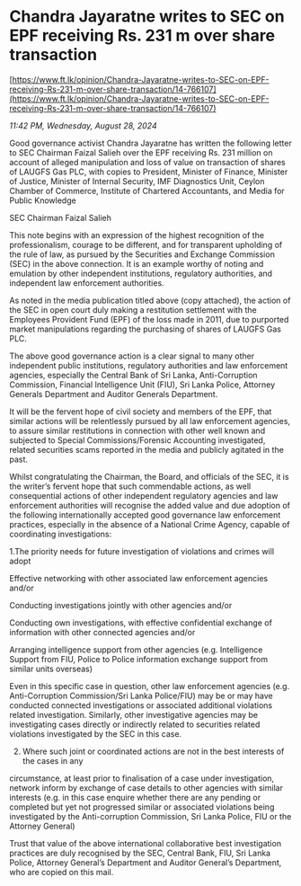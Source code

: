 # Chandra Jayaratne writes to SEC on EPF receiving Rs. 231 m over share transaction

[https://www.ft.lk/opinion/Chandra-Jayaratne-writes-to-SEC-on-EPF-receiving-Rs-231-m-over-share-transaction/14-766107](https://www.ft.lk/opinion/Chandra-Jayaratne-writes-to-SEC-on-EPF-receiving-Rs-231-m-over-share-transaction/14-766107)

*11:42 PM, Wednesday, August 28, 2024*

Good governance activist Chandra Jayaratne has written the following letter to SEC Chairman Faizal Salieh over the EPF receiving Rs. 231 million on account of alleged manipulation and loss of value on transaction of shares of LAUGFS Gas PLC, with copies to President, Minister of Finance, Minister of Justice, Minister of Internal Security, IMF Diagnostics Unit, Ceylon Chamber of Commerce, Institute of Chartered Accountants, and Media for Public Knowledge

SEC Chairman Faizal Salieh

This note begins with an expression of the highest recognition of the professionalism, courage to be different, and for transparent upholding of the rule of law, as pursued by the Securities and Exchange Commission (SEC) in the above connection. It is an example worthy of noting and emulation by other independent institutions, regulatory authorities, and independent law enforcement authorities.

As noted in the media publication titled above (copy attached), the action of the SEC in open court duly making a restitution settlement with the Employees Provident Fund (EPF) of the loss made in 2011, due to purported market manipulations regarding the purchasing of shares of LAUGFS Gas PLC.

The above good governance action is a clear signal to many other independent public institutions, regulatory authorities and law enforcement agencies, especially the Central Bank of Sri Lanka, Anti-Corruption Commission, Financial Intelligence Unit (FIU), Sri Lanka Police, Attorney Generals Department and Auditor Generals Department.

It will be the fervent hope of civil society and members of the EPF, that similar actions will be relentlessly pursued by all law enforcement agencies, to assure similar restitutions in connection with other well known and subjected to Special Commissions/Forensic Accounting investigated, related securities scams reported in the media and publicly agitated in the past.

Whilst congratulating the Chairman, the Board, and officials of the SEC, it is the writer’s fervent hope that such commendable actions, as well consequential actions of other independent regulatory agencies and law enforcement authorities will recognise the added value and due adoption of the following internationally accepted good governance law enforcement practices, especially in the absence of a National Crime Agency, capable of coordinating investigations:

1.The priority needs for future investigation of violations and crimes will adopt

Effective networking with other associated law enforcement agencies and/or

Conducting investigations jointly with other agencies and/or

Conducting own investigations, with effective confidential exchange of information with other connected agencies and/or

Arranging intelligence support from other agencies (e.g. Intelligence Support from FIU, Police to Police information exchange support from similar units overseas)

Even in this specific case in question, other law enforcement agencies (e.g. Anti-Corruption Commission/Sri Lanka Police/FIU) may be or may have conducted connected investigations or associated additional violations related investigation. Similarly, other investigative agencies may be investigating cases directly or indirectly related to securities related violations investigated by the SEC in this case.

2. Where such joint or coordinated actions are not in the best interests of the cases in any

circumstance, at least prior to finalisation of a case under investigation, network inform by exchange of case details to other agencies with similar interests (e.g. in this case enquire whether there are any pending or completed but yet not progressed similar or associated violations being investigated by the Anti-corruption Commission, Sri Lanka Police, FIU or the Attorney General)

Trust that value of the above international collaborative best investigation practices are duly recognised by the SEC, Central Bank, FIU, Sri Lanka Police, Attorney General’s Department and Auditor General’s Department, who are copied on this mail.

